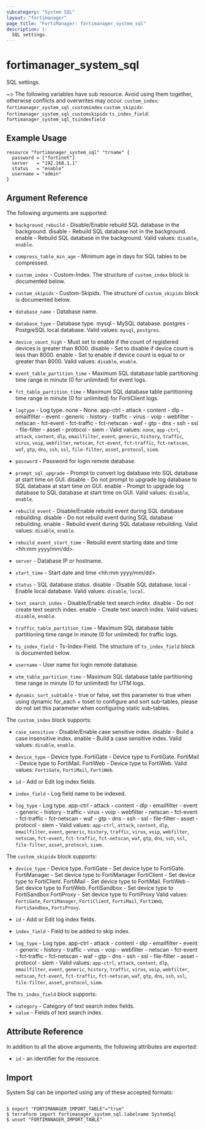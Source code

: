```yaml
---
subcategory: "System SQL"
layout: "fortimanager"
page_title: "FortiManager: fortimanager_system_sql"
description: |-
  SQL settings.
---
```


# fortimanager_system_sql
SQL settings.

~> The following variables have sub resource. Avoid using them together, otherwise conflicts and overwrites may occur.
`custom_index`: `fortimanager_system_sql_customindex`
`custom_skipidx`: `fortimanager_system_sql_customskipidx`
`ts_index_field`: `fortimanager_system_sql_tsindexfield`



## Example Usage

```hcl
resource "fortimanager_system_sql" "trname" {
  password = ["fortinet"]
  server   = "192.168.1.1"
  status   = "enable"
  username = "admin"
}
```

## Argument Reference


The following arguments are supported:


* `background_rebuild` - Disable/Enable rebuild SQL database in the background. disable - Rebuild SQL database not in the background. enable - Rebuild SQL database in the background. Valid values: `disable`, `enable`.

* `compress_table_min_age` - Minimum age in days for SQL tables to be compressed.
* `custom_index` - Custom-Index. The structure of `custom_index` block is documented below.
* `custom_skipidx` - Custom-Skipidx. The structure of `custom_skipidx` block is documented below.
* `database_name` - Database name.
* `database_type` - Database type. mysql - MySQL database. postgres - PostgreSQL local database. Valid values: `mysql`, `postgres`.

* `device_count_high` - Must set to enable if the count of registered devices is greater than 8000. disable - Set to disable if device count is less than 8000. enable - Set to enable if device count is equal to or greater than 8000. Valid values: `disable`, `enable`.

* `event_table_partition_time` - Maximum SQL database table partitioning time range in minute (0 for unlimited) for event logs.
* `fct_table_partition_time` - Maximum SQL database table partitioning time range in minute (0 for unlimited) for FortiClient logs.
* `logtype` - Log type. none - None. app-ctrl -  attack -  content -  dlp -  emailfilter -  event -  generic -  history -  traffic -  virus -  voip -  webfilter -  netscan -  fct-event -  fct-traffic -  fct-netscan -  waf -  gtp -  dns -  ssh -  ssl -  file-filter -  asset -  protocol -  siem -  Valid values: `none`, `app-ctrl`, `attack`, `content`, `dlp`, `emailfilter`, `event`, `generic`, `history`, `traffic`, `virus`, `voip`, `webfilter`, `netscan`, `fct-event`, `fct-traffic`, `fct-netscan`, `waf`, `gtp`, `dns`, `ssh`, `ssl`, `file-filter`, `asset`, `protocol`, `siem`.

* `password` - Password for login remote database.
* `prompt_sql_upgrade` - Prompt to convert log database into SQL database at start time on GUI. disable - Do not prompt to upgrade log database to SQL database at start time on GUI. enable - Prompt to upgrade log database to SQL database at start time on GUI. Valid values: `disable`, `enable`.

* `rebuild_event` - Disable/Enable rebuild event during SQL database rebuilding. disable - Do not rebuild event during SQL database rebuilding. enable - Rebuild event during SQL database rebuilding. Valid values: `disable`, `enable`.

* `rebuild_event_start_time` - Rebuild event starting date and time <hh:mm yyyy/mm/dd>.
* `server` - Database IP or hostname.
* `start_time` - Start date and time <hh:mm yyyy/mm/dd>.
* `status` - SQL database status. disable - Disable SQL database. local - Enable local database. Valid values: `disable`, `local`.

* `text_search_index` - Disable/Enable text search index. disable - Do not create text search index. enable - Create text search index. Valid values: `disable`, `enable`.

* `traffic_table_partition_time` - Maximum SQL database table partitioning time range in minute (0 for unlimited) for traffic logs.
* `ts_index_field` - Ts-Index-Field. The structure of `ts_index_field` block is documented below.
* `username` - User name for login remote database.
* `utm_table_partition_time` - Maximum SQL database table partitioning time range in minute (0 for unlimited) for UTM logs.
* `dynamic_sort_subtable` - true or false, set this parameter to true when using dynamic for_each + toset to configure and sort sub-tables, please do not set this parameter when configuring static sub-tables.

The `custom_index` block supports:

* `case_sensitive` - Disable/Enable case sensitive index. disable - Build a case insensitive index. enable - Build a case sensitive index. Valid values: `disable`, `enable`.

* `device_type` - Device type. FortiGate - Device type to FortiGate. FortiMail - Device type to FortiMail. FortiWeb - Device type to FortiWeb. Valid values: `FortiGate`, `FortiMail`, `FortiWeb`.

* `id` - Add or Edit log index fields.
* `index_field` - Log field name to be indexed.
* `log_type` - Log type. app-ctrl -  attack -  content -  dlp -  emailfilter -  event -  generic -  history -  traffic -  virus -  voip -  webfilter -  netscan -  fct-event -  fct-traffic -  fct-netscan -  waf -  gtp -  dns -  ssh -  ssl -  file-filter -  asset -  protocol -  siem -  Valid values: `app-ctrl`, `attack`, `content`, `dlp`, `emailfilter`, `event`, `generic`, `history`, `traffic`, `virus`, `voip`, `webfilter`, `netscan`, `fct-event`, `fct-traffic`, `fct-netscan`, `waf`, `gtp`, `dns`, `ssh`, `ssl`, `file-filter`, `asset`, `protocol`, `siem`.


The `custom_skipidx` block supports:

* `device_type` - Device type. FortiGate - Set device type to FortiGate. FortiManager - Set device type to FortiManager FortiClient - Set device type to FortiClient. FortiMail - Set device type to FortiMail. FortiWeb - Set device type to FortiWeb. FortiSandbox - Set device type to FortiSandbox FortiProxy - Set device type to FortiProxy Valid values: `FortiGate`, `FortiManager`, `FortiClient`, `FortiMail`, `FortiWeb`, `FortiSandbox`, `FortiProxy`.

* `id` - Add or Edit log index fields.
* `index_field` - Field to be added to skip index.
* `log_type` - Log type. app-ctrl -  attack -  content -  dlp -  emailfilter -  event -  generic -  history -  traffic -  virus -  voip -  webfilter -  netscan -  fct-event -  fct-traffic -  fct-netscan -  waf -  gtp -  dns -  ssh -  ssl -  file-filter -  asset -  protocol -  siem -  Valid values: `app-ctrl`, `attack`, `content`, `dlp`, `emailfilter`, `event`, `generic`, `history`, `traffic`, `virus`, `voip`, `webfilter`, `netscan`, `fct-event`, `fct-traffic`, `fct-netscan`, `waf`, `gtp`, `dns`, `ssh`, `ssl`, `file-filter`, `asset`, `protocol`, `siem`.


The `ts_index_field` block supports:

* `category` - Category of text search index fields.
* `value` - Fields of text search index.


## Attribute Reference

In addition to all the above arguments, the following attributes are exported:
* `id` - an identifier for the resource.

## Import

System Sql can be imported using any of these accepted formats:
```

$ export "FORTIMANAGER_IMPORT_TABLE"="true"
$ terraform import fortimanager_system_sql.labelname SystemSql
$ unset "FORTIMANAGER_IMPORT_TABLE"
```

